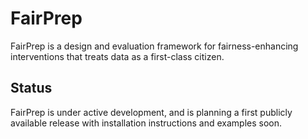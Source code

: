 # FairPrep
FairPrep is a design and evaluation framework for fairness-enhancing interventions that treats data as a first-class citizen.

## Status

FairPrep is under active development, and is planning a first publicly available release with installation instructions and examples soon.
